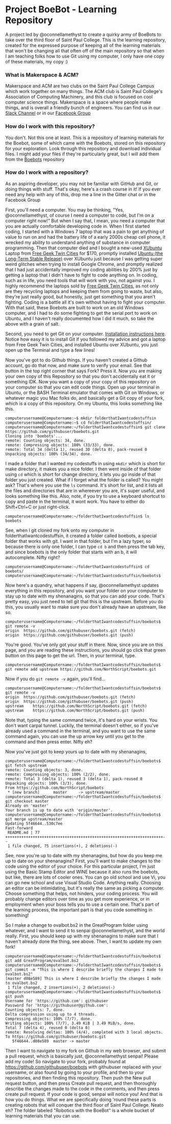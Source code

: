 # Project BoeBot - Learning Repository
A project led by @oconnellamethyst to create a quirky army of BoeBots to take over the third floor of Saint Paul College. This is the learning repository, created for the expressed purpose of keeping all of the learning materials that won't be changing all that often off of the main repository so that when I am teaching folks how to use Git using my computer, I only have one copy of these materials, my copy :)

### What is Makerspace & ACM?
Makerspace and ACM are two clubs on the Saint Paul College Campus which work together on many things. The ACM club is Saint Paul College's Association of Computing Machinery, and this club is focused on cool computer science things. Makerspace is a space where people make things, and is overall a friendly bunch of engineers. You can find us in our [Slack Channel](spstem.slack.com) or in our [Facebook Group](https://www.facebook.com/groups/spcrobots/)

### How do I work with this repository?
You don't. Not this one at least. This is a repository of learning materials for the Boebot, some of which came with the Boebots, stored on this repository for your exploration. Look through this repository and download individual files. I might add your files if they're particularly great, but I will add them from the [Boebots](https://github.com/acmroboticsspc/boebots) repository

### How do I work with a repository?
As an aspiring developer, you may not be familiar with GitHub and Git, or doing things with stuff. That's okay, here's a crash course in it! If you ever need any help with any of this, drop me a line in the Gitter chat or in the Facebook Group

First, you'll need a computer. You may be thinking, "Yes, @oconnellamethyst, of course I need a computer to code, but I'm on a computer right now!" But when I say that, I mean, you need a computer that you are actually comfortable developing code in. When I first started coding, I started with a Windows 7 laptop that was a pain to get anything of value to run on and had the battery life of a early 2000s cheap cell phone, it wrecked my ability to understand anything of substance in computer programming. Then that computer died and I bought a new-used [XUbuntu](https://xubuntu.org/tour/) Laptop from [Free Geek Twin Cities](http://freegeektwincities.org/) for $170, promptly installed [Ubuntu (the Long-Term Stable Release)](https://www.ubuntu.com/download/desktop) over XUbuntu just because I was getting super weird glitches when trying to install Google Chrome, and promptly realized that I had just accidentally improved my coding abilities by 200% just by getting a laptop that I didn't have to fight to code anything on. In coding, such as in life, you need tools that will work with you, not against you. I highly recommend the laptops sold by [Free Geek Twin Cities](http://freegeektwincities.org/), as not only are they recycling laptops and keeping them from going to waste, but also, they're just really good, but honestly, just get something that you aren't fighting. Coding is a battle all it's own without having to fight your computer. With that said, these Boebots are built to work on an old Windows computer, and I had to do some fighting to get the serial port to work on Ubuntu, and I haven't really documented how I did it much, so take the above with a grain of salt.

Second, you need to get Git on your computer. [Installation instructions here](https://git-scm.com/book/en/v2/Getting-Started-Installing-Git). Notice how easy it is to install Git if you followed my advice and got a laptop from Free Geek Twin Cities, and installed Ubuntu over XUbuntu, you just open up the Terminal and type a few lines!

Now you've got to do Github things. If you haven't created a Github account, go do that now, and make sure to verify your email. See that button in the top right corner that says Fork? Press it. Now you are making your own copy of this Repository so that you don't accidentally eat it or something IDK. Now you want a copy of your copy of this repository on your computer so that you can edit code things. Open up your terminal in Ubuntu, or the BASH Terminal emulator that comes with Git on Windows, or whatever magic you Mac folks do, and basically get a Git copy of your fork, which is a copy of this repository. On my Ubuntu, this looks something like this.

```
computerusername@Computername:~$ mkdir folderthatIwantcodestuffsin
computerusername@Computername:~$ cd folderthatIwantcodestuffsin/
computerusername@Computername:~/folderthatIwantcodestuffsin$ git clone https://github.com/githubuser/boebots.git
Cloning into 'boebots'...
remote: Counting objects: 34, done.
remote: Compressing objects: 100% (33/33), done.
remote: Total 34 (delta 1), reused 30 (delta 0), pack-reused 0
Unpacking objects: 100% (34/34), done.
```

I made a folder that I wanted my codestuffs in using ```mkdir``` which is short for make directory, it makes you a nice folder. I then went inside of that folder using ```cd``` which is short for change directory, it lets you go inside of that folder you just created. What if I forget what the folder is called? You might ask? That's where you use the ```ls``` command. It's short for list, and it lists all the files and directories that are in whereever you are, it's super useful, and looks something like this. Also, note, if you try to use a keyboard shortcut to copy and paste in the terminal, it wont work. You have to either do Shift+Ctrl+C or just right-click.

```
computerusername@Computername:~/folderthatIwantcodestuffsin$ ls
boebots
```

See, when I git cloned my fork onto my computer in folderthatIwantcodestuffsin, it created a folder called boebots, a special folder that works with git. I want in that folder, but I'm a lazy typer, so because there is only one folder, I can type ```cd b``` and then press the tab key, and since boebots is the only folder that starts with an b, it will autocomplete. Nifty right?

```
computerusername@Computername:~/folderthatIwantcodestuffsin$ cd boebots/
computerusername@Computername:~/folderthatIwantcodestuffsin/boebots$ 
```

Now here's a quandry, what happens if say, @oconnellamethyst updates everything in this repository, and you want your folder on your computer to stay up to date with my shenanagins, so that you can add your code. That's pretty easy, you just need to tell git that this is the upstream. Before you do this, you usually want to make sure you don't already have an upstream, like so.

```
computerusername@Computername:~/folderthatIwantcodestuffsin/boebots$ git remote -v
origin	https://github.com/githubuser/boebots.git (fetch)
origin	https://github.com/githubuser/boebots.git (push)
```

You're good. You've only got your stuff in there. Now, since you are on this page, and you are reading these instructions, you should go click that green button on this page to get the url. Then, in your terminal, type.

```
computerusername@Computername:~/folderthatIwantcodestuffsin/boebots$ git remote add upstream https://github.com/NorthScript/boebots.git
```

Now if you do ```git remote -v``` again, you'll find...

```
computerusername@Computername:~/folderthatIwantcodestuffsin/boebots$ git remote -v
origin	https://github.com/githubuser/boebots.git (fetch)
origin	https://github.com/githubuser/boebots.git (push)
upstream	https://github.com/NorthScript/boebots.git (fetch)
upstream	https://github.com/NorthScript/boebots.git (push)
```

Note that, typing the same command twice, it's hard on your wrists. You don't want carpal tunnel. Luckily, the terminal doesn't either, so if you've already used a command in the terminal, and you want to use the same command again, you can use the up arrow key until you get to the command and then press enter. Nifty eh?

Now you've just got to keep yours up to date with my shenanagins, 

```
computerusername@Computername:~/folderthatIwantcodestuffsin/boebots$ git fetch upstream
remote: Counting objects: 3, done.
remote: Compressing objects: 100% (2/2), done.
remote: Total 3 (delta 1), reused 3 (delta 1), pack-reused 0
Unpacking objects: 100% (3/3), done.
From https://github.com/NorthScript/boebots
 * [new branch]      master     -> upstream/master
computerusername@Computername:~/folderthatIwantcodestuffsin/boebots$ git checkout master
Already on 'master'
Your branch is up to date with 'origin/master'.
computerusername@Computername:~/folderthatIwantcodestuffsin/boebots$ git merge upstream/master
Updating 5f46644..530c7ee
Fast-forward
 README.md | 77 +++++++++++++++++++++++++++++++++++++++++++++++++++++++++++++++++++++--
 1 file changed, 75 insertions(+), 2 deletions(-)
```

See, now you're up to date with my shenanagins, but how do you keep me up to date on your shenanagins? First, you'll want to make changes to the code using the editor of your choice. For this particular project, I'm just using the Basic Stamp Editor and WINE because it also runs the boebots, but like, there are lots of cooler ones. You can go old school and use Vi, you can go new school and use Visual Studio Code. Anything really. Choosing an editor can be intimidating, but it's really the same as picking a computer. Choose something that helps, not hinders, your coding process. You will probably change editors over time as you get more experience, or in employment when your boss tells you to use a certain one. That's part of the learning process, the important part is that you code something in something!

So I make a change to ovalbot.bs2 in the GreatProgram folder using whatever, and I want to send it to senpai @oconnellamethyst, and the world really. First, you should keep up with my shenanagins to make sure that I haven't already done the thing, see above. Then, I want to update my own fork!

```
computerusername@Computername:~/folderthatIwantcodestuffsin/boebots$ git add GreatProgram/ovalbot.bs2
computerusername@Computername:~/folderthatIwantcodestuffsin/boebots$ git commit -m "This is where I describe briefly the changes I made to ovalbot.bs2"
[master d08e589] This is where I describe briefly the changes I made to ovalbot.bs2
 1 file changed, 2 insertions(+), 2 deletions(-)
computerusername@Computername:~/folderthatIwantcodestuffsin/boebots$ git push
Username for 'https://github.com': githubuser
Password for 'https://githubuser@github.com':
Counting objects: 7, done.
Delta compression using up to 4 threads.
Compressing objects: 100% (7/7), done.
Writing objects: 100% (7/7), 3.49 KiB | 3.49 MiB/s, done.
Total 7 (delta 4), reused 0 (delta 0)
remote: Resolving deltas: 100% (4/4), completed with 3 local objects.
To https://github.com/githubuser/boebots.git
   5f46644..d08e589  master -> master
```

Then I want to navigate to my fork on Github in my web browser, and submit a pull request, which is basically just, @oconnellamethyst senpai! Please add my code! So navigate to your fork, probably found at https://github.com/githubuser/boebots with githubuser replaced with your username, or also found by going to your profile, and then to your repositories, and then finding this repository. Then push the New pull request button, and then press Create pull request, and then thoroughly describe the changes made to the code in the comments, and then press create pull request. If your code is good, senpai will notice you! And that is how you do things. What we are specifically doing 'round these parts is creating robots that will conquer the third floor of Saint Paul College. Neato eh? The folder labeled "Robotics with the BoeBot" is a whole bucket of learning materials that you can use.
